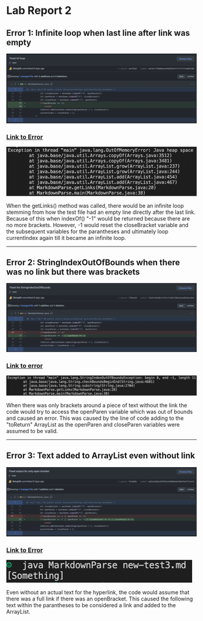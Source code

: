 # **Lab Report 2**

## Error 1: Infinite loop when last line after link was empty

![Image](imgs/lr2-pic-1.png)


### [Link to Error](https://github.com/Sking56/markdown-parser/blob/main/new-test.md)


<img src="imgs/lr2-pic-3.png">

When the getLinks() method was called, there would be an infinite loop stemming from how the test file had an empty line directly after the last link. Because of this when indexOf() "-1" would be returned because there are no more brackets. However, -1 would reset the closeBracket variable and the subsequent variables for the parantheses and ultimately loop currentIndex again till it became an infinite loop.

---

## Error 2: StringIndexOutOfBounds when there was no link but there was brackets

![Image](imgs/lr2-pic-2.png)


### [Link to error](https://github.com/Sking56/markdown-parser/blob/main/new-test2.md)


<img src="imgs/lr2-pic-4.png">

When there was only brackets around a piece of text without the link the code would try to access the openParen variable which was out of bounds and caused an error. This was caused by the line of code adding to the "toReturn" ArrayList as the openParen and closeParen variables were assumed to be valid.

---

## Error 3: Text added to ArrayList even without link

![Image](imgs/lr2-pic-5.png)


### [Link to Error](https://github.com/Sking56/markdown-parser/blob/main/new-test3.md)


<img src="imgs/lr2-pic-6.png">

Even without an actual text for the hyperlink, the code would assume that there was a full link if there was an openBracket. This caused the following text within the parantheses to be considered a link and added to the ArrayList.